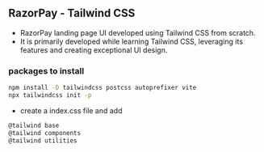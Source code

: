 ## RazorPay - Tailwind CSS

- RazorPay landing page UI developed using Tailwind CSS from scratch.
- It is primarily developed while learning Tailwind CSS, leveraging its features and creating exceptional UI design.

### packages to install

```bash
npm install -D tailwindcss postcss autoprefixer vite
npx tailwindcss init -p
```

- create a index.css file and add

```bash
@tailwind base
@tailwind components
@tailwind utilities
```
